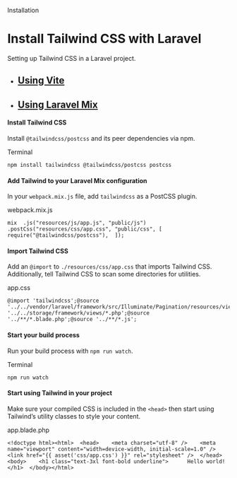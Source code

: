 Installation

# Install Tailwind CSS with Laravel

Setting up Tailwind CSS in a Laravel project.

- ## [Using Vite](/docs/installation/framework-guides/laravel/vite)
- ## [Using Laravel Mix](/docs/installation/framework-guides/laravel/mix)

#### Install Tailwind CSS

Install `@tailwindcss/postcss` and its peer dependencies via npm.

Terminal

```
npm install tailwindcss @tailwindcss/postcss postcss
```

#### Add Tailwind to your Laravel Mix configuration

In your `webpack.mix.js` file, add `tailwindcss` as a PostCSS plugin.

webpack.mix.js

```
mix  .js("resources/js/app.js", "public/js")  .postCss("resources/css/app.css", "public/css", [    require("@tailwindcss/postcss"),  ]);
```

#### Import Tailwind CSS

Add an `@import` to `./resources/css/app.css` that imports Tailwind CSS. Additionally, tell Tailwind CSS to scan some directories for utilities.

app.css

```
@import 'tailwindcss';@source '../../vendor/laravel/framework/src/Illuminate/Pagination/resources/views/*.blade.php';@source '../../storage/framework/views/*.php';@source '../**/*.blade.php';@source '../**/*.js';
```

#### Start your build process

Run your build process with `npm run watch`.

Terminal

```
npm run watch
```

#### Start using Tailwind in your project

Make sure your compiled CSS is included in the `<head>` then start using Tailwind’s utility classes to style your content.

app.blade.php

```
<!doctype html><html>  <head>    <meta charset="utf-8" />    <meta name="viewport" content="width=device-width, initial-scale=1.0" />    <link href="{{ asset('css/app.css') }}" rel="stylesheet" />  </head>  <body>    <h1 class="text-3xl font-bold underline">      Hello world!    </h1>  </body></html>
```
